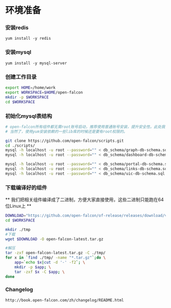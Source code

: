 # 环境准备

### 安装redis
	yum install -y redis

### 安装mysql
	yum install -y mysql-server

### 创建工作目录
```bash
export HOME=/home/work
export WORKSPACE=$HOME/open-falcon
mkdir -p $WORKSPACE
cd $WORKSPACE
```

### 初始化mysql表结构
```bash
# open-falcon所有组件都无需root账号启动，推荐使用普通账号安装，提升安全性。此处我们使用普通账号：work来安装部署所有组件
# 当然了，使用yum安装依赖的一些lib库的时候还是要有root权限的。

git clone https://github.com/open-falcon/scripts.git
cd ./scripts/
mysql -h localhost -u root --password="" < db_schema/graph-db-schema.sql
mysql -h localhost -u root --password="" < db_schema/dashboard-db-schema.sql

mysql -h localhost -u root --password="" < db_schema/portal-db-schema.sql
mysql -h localhost -u root --password="" < db_schema/links-db-schema.sql
mysql -h localhost -u root --password="" < db_schema/uic-db-schema.sql
```


### 下载编译好的组件
** 我们把相关组件编译成了二进制，方便大家直接使用，这些二进制只能跑在64位Linux上 **

```bash
DOWNLOAD="https://github.com/open-falcon/of-release/releases/download/v0.1.0/open-falcon-v0.1.0.tar.gz"
cd $WORKSPACE

mkdir ./tmp
#下载
wget $DOWNLOAD -O open-falcon-latest.tar.gz

#解压
tar -zxf open-falcon-latest.tar.gz -C ./tmp/
for x in `find ./tmp/ -name "*.tar.gz"`;do \
    app=`echo $x|cut -d '-' -f2`; \
    mkdir -p $app; \
    tar -zxf $x -C $app; \
done
```

### Changelog

	http://book.open-falcon.com/zh/changelog/README.html
